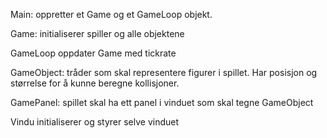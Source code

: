 Main:
oppretter et Game og et GameLoop objekt.

Game:
initialiserer spiller og alle objektene

GameLoop
oppdater Game med tickrate

GameObject:
tråder som skal representere figurer i spillet. Har posisjon og størrelse for å kunne beregne kollisjoner.

GamePanel:
spillet skal ha ett panel i vinduet som skal tegne GameObject

Vindu
initialiserer og styrer selve vinduet